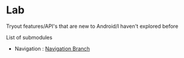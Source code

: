 # Lab
Tryout features/API's that are new to Android/I haven't explored before

List of submodules
- Navigation : [ Navigation Branch](https://github.com/Humblefool97/Lab/tree/Navigation)
